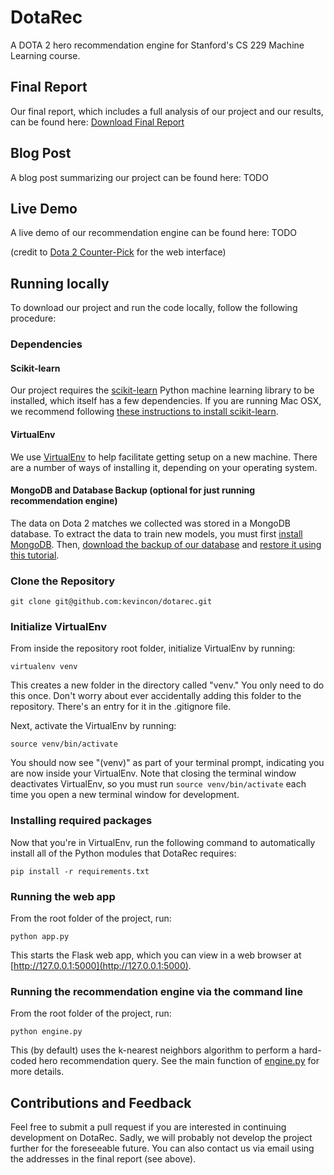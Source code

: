 # DotaRec

A DOTA 2 hero recommendation engine for Stanford's CS 229 Machine Learning course.

## Final Report

Our final report, which includes a full analysis of our project and our results, can be found here: 
[Download Final Report](docs/final_report.pdf)

## Blog Post

A blog post summarizing our project can be found here: TODO

## Live Demo

A live demo of our recommendation engine can be found here: TODO

(credit to [Dota 2 Counter-Pick](http://dota2cp.com/) for the web interface)

## Running locally

To download our project and run the code locally, follow the following procedure:

### Dependencies

#### Scikit-learn

Our project requires the [scikit-learn](http://scikit-learn.org/stable/) Python machine learning library to be installed, which itself has a few dependencies. If you are running Mac OSX, we recommend following [these instructions to install scikit-learn](http://shanshanchen.com/2013/05/29/install-numpy-scipy-scikit-learn-on-mac-os-x-for-data-miners/).

#### VirtualEnv

We use [VirtualEnv](http://www.virtualenv.org/en/latest/) to help facilitate getting setup on a new machine. There are a number of ways of installing it, depending on your operating system.

#### MongoDB and Database Backup (optional for just running recommendation engine)

The data on Dota 2 matches we collected was stored in a MongoDB database. To extract the data to train new models, you must first [install MongoDB](http://docs.mongodb.org/manual/installation/). Then, [download the backup of our database](https://www.dropbox.com/s/jgflbwyicd56av7/dotabot_db.zip) and [restore it using this tutorial](http://docs.mongodb.org/manual/tutorial/backup-databases-with-binary-database-dumps/).

### Clone the Repository

    git clone git@github.com:kevincon/dotarec.git

### Initialize VirtualEnv

From inside the repository root folder, initialize VirtualEnv by running:

    virtualenv venv

This creates a new folder in the directory called "venv." You only need to do this once. Don't worry about ever accidentally adding this folder to the repository. There's an entry for it in the .gitignore file.

Next, activate the VirtualEnv by running:

    source venv/bin/activate

You should now see "(venv)" as part of your terminal prompt, indicating you are now inside your VirtualEnv. Note that closing the terminal window deactivates VirtualEnv, so you must run ```source venv/bin/activate``` each time you open a new terminal window for development.

### Installing required packages

Now that you're in VirtualEnv, run the following command to automatically install all of the Python modules that DotaRec requires:

    pip install -r requirements.txt
    
### Running the web app

From the root folder of the project, run:

    python app.py
    
This starts the Flask web app, which you can view in a web browser at [http://127.0.0.1:5000](http://127.0.0.1:5000).

### Running the recommendation engine via the command line

From the root folder of the project, run:

    python engine.py
    
This (by default) uses the k-nearest neighbors algorithm to perform a hard-coded hero recommendation query. See the main function of [engine.py](engine.py) for more details.

## Contributions and Feedback

Feel free to submit a pull request if you are interested in continuing development on DotaRec. Sadly, we will probably not develop the project further for the foreseeable future. You can also contact us via email using the addresses in the final report (see above).
